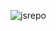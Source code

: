 ![jsrepo](https://user-images.githubusercontent.com/111775575/233872392-bac84bfc-73a7-4933-ba10-46232bc1c51d.png)


